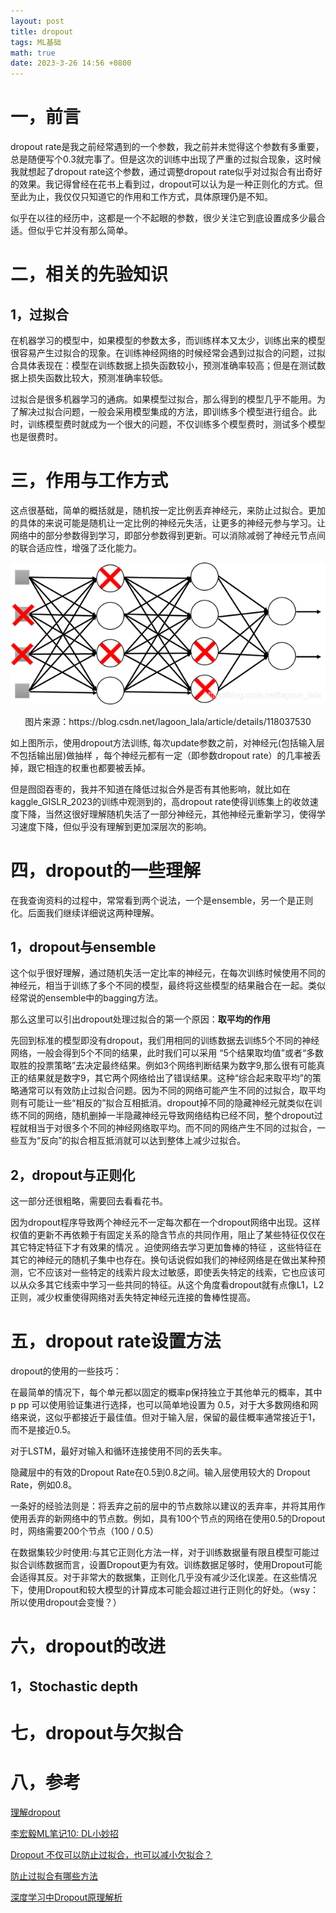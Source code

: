 ```yaml
---
layout: post
title: dropout
tags: ML基础
math: true
date: 2023-3-26 14:56 +0800
---
```


# 一，前言

dropout rate是我之前经常遇到的一个参数，我之前并未觉得这个参数有多重要，总是随便写个0.3就完事了。但是这次的训练中出现了严重的过拟合现象，这时候我就想起了dropout rate这个参数，通过调整dropout rate似乎对过拟合有出奇好的效果。我记得曾经在花书上看到过，dropout可以认为是一种正则化的方式。但至此为止，我仅仅只知道它的作用和工作方式，具体原理仍是不知。

似乎在以往的经历中，这都是一个不起眼的参数，很少关注它到底设置成多少最合适。但似乎它并没有那么简单。

# 二，相关的先验知识

## 1，过拟合

在机器学习的模型中，如果模型的参数太多，而训练样本又太少，训练出来的模型很容易产生过拟合的现象。在训练神经网络的时候经常会遇到过拟合的问题，过拟合具体表现在：模型在训练数据上损失函数较小，预测准确率较高；但是在测试数据上损失函数比较大，预测准确率较低。

过拟合是很多机器学习的通病。如果模型过拟合，那么得到的模型几乎不能用。为了解决过拟合问题，一般会采用模型集成的方法，即训练多个模型进行组合。此时，训练模型费时就成为一个很大的问题，不仅训练多个模型费时，测试多个模型也是很费时。

# 三，作用与工作方式

这点很基础，简单的概括就是，随机按一定比例丢弃神经元，来防止过拟合。更加的具体的来说可能是随机让一定比例的神经元失活，让更多的神经元参与学习。让网络中的部分参数得到学习，即部分参数得到更新。可以消除减弱了神经元节点间的联合适应性，增强了泛化能力。

![img](.\img\watermark,type_ZmFuZ3poZW5naGVpdGk,shadow_10,text_aHR0cHM6Ly9ibG9nLmNzZG4ubmV0L2xhZ29vbl9sYWxh,size_16,color_FFFFFF,t_70.png)

<center>图片来源：https://blog.csdn.net/lagoon_lala/article/details/118037530</center>

如上图所示，使用dropout方法训练, 每次update参数之前，对神经元(包括输入层不包括输出层)做抽样 ，每个神经元都有一定（即参数dropout rate）的几率被丢掉，跟它相连的权重也都要被丢掉。

但是囫囵吞枣的，我并不知道在降低过拟合外是否有其他影响，就比如在kaggle_GISLR_2023的训练中观测到的，高dropout rate使得训练集上的收敛速度下降，当然这很好理解随机失活了一部分神经元，其他神经元重新学习，使得学习速度下降，但似乎没有理解到更加深层次的影响。

# 四，dropout的一些理解

在我查询资料的过程中，常常看到两个说法，一个是ensemble，另一个是正则化。后面我们继续详细说这两种理解。

## 1，dropout与ensemble

这个似乎很好理解，通过随机失活一定比率的神经元，在每次训练时候使用不同的神经元，相当于训练了多个不同的模型，最终将这些模型的结果融合在一起。类似经常说的ensemble中的bagging方法。

那么这里可以引出dropout处理过拟合的第一个原因：**取平均的作用**

先回到标准的模型即没有dropout，我们用相同的训练数据去训练5个不同的神经网络，一般会得到5个不同的结果，此时我们可以采用 “5个结果取均值”或者“多数取胜的投票策略”去决定最终结果。例如3个网络判断结果为数字9,那么很有可能真正的结果就是数字9，其它两个网络给出了错误结果。这种“综合起来取平均”的策略通常可以有效防止过拟合问题。因为不同的网络可能产生不同的过拟合，取平均则有可能让一些“相反的”拟合互相抵消。dropout掉不同的隐藏神经元就类似在训练不同的网络，随机删掉一半隐藏神经元导致网络结构已经不同，整个dropout过程就相当于对很多个不同的神经网络取平均。而不同的网络产生不同的过拟合，一些互为“反向”的拟合相互抵消就可以达到整体上减少过拟合。

## 2，dropout与正则化

这一部分还很粗略，需要回去看看花书。

因为dropout程序导致两个神经元不一定每次都在一个dropout网络中出现。这样权值的更新不再依赖于有固定关系的隐含节点的共同作用，阻止了某些特征仅仅在其它特定特征下才有效果的情况 。迫使网络去学习更加鲁棒的特征 ，这些特征在其它的神经元的随机子集中也存在。换句话说假如我们的神经网络是在做出某种预测，它不应该对一些特定的线索片段太过敏感，即使丢失特定的线索，它也应该可以从众多其它线索中学习一些共同的特征。从这个角度看dropout就有点像L1，L2正则，减少权重使得网络对丢失特定神经元连接的鲁棒性提高。

# 五，dropout rate设置方法

dropout的使用的一些技巧：

在最简单的情况下，每个单元都以固定的概率p保持独立于其他单元的概率，其中 p pp 可以使用验证集进行选择，也可以简单地设置为 0.5，对于大多数网络和网络来说，这似乎都接近于最佳值。但对于输入层，保留的最佳概率通常接近于1，而不是接近0.5。

对于LSTM，最好对输入和循环连接使用不同的丢失率。

隐藏层中的有效的Dropout Rate在0.5到0.8之间。输入层使用较大的 Dropout Rate，例如0.8。

一条好的经验法则是：将丢弃之前的层中的节点数除以建议的丢弃率，并将其用作使用丢弃的新网络中的节点数。例如，具有100个节点的网络在使用0.5的Dropout时，网络需要200个节点（100 / 0.5）

在数据集较少时使用:与其它正则化方法一样，对于训练数据量有限且模型可能过拟合训练数据而言，设置Dropout更为有效。训练数据足够时，使用Dropout可能会适得其反。对于非常大的数据集，正则化几乎没有减少泛化误差。在这些情况下，使用Dropout和较大模型的计算成本可能会超过进行正则化的好处。（wsy：所以使用dropout会变慢？）


# 六，dropout的改进

## 1，Stochastic depth

# 七，dropout与欠拟合



# 八，参考

[理解dropout](https://blog.csdn.net/stdcoutzyx/article/details/49022443)

[李宏毅ML笔记10: DL小妙招](https://blog.csdn.net/lagoon_lala/article/details/118037530)

[Dropout 不仅可以防止过拟合，也可以减小欠拟合？](https://zhuanlan.zhihu.com/p/611340706?utm_id=0)

[防止过拟合有哪些方法](https://zhuanlan.zhihu.com/p/32503623)

[深度学习中Dropout原理解析](https://zhuanlan.zhihu.com/p/38200980)
